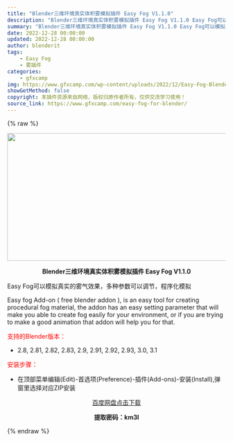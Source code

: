 ```yaml
---
title: "Blender三维环境真实体积雾模拟插件 Easy Fog V1.1.0"
description: "Blender三维环境真实体积雾模拟插件 Easy Fog V1.1.0 Easy Fog可以模拟真实的雾气效果，多种参数可以调节，程序化模拟 Easy fog Add-on ( free blend..."
summary: "Blender三维环境真实体积雾模拟插件 Easy Fog V1.1.0 Easy Fog可以模拟真实的雾气效果，多种参数可以调节，程序化模拟 Easy fog Add-on ( free blend..."
date: 2022-12-28 00:00:00
updated: 2022-12-28 00:00:00
author: blenderit
tags: 
    - Easy Fog
    - 雾插件
categories:
    - gfxcamp
img: https://www.gfxcamp.com/wp-content/uploads/2022/12/Easy-Fog-Blender.jpg
showGetMethod: false
copyright: 本插件资源来自网络，版权归原作者所有，仅供交流学习使用！
source_link: https://www.gfxcamp.com/easy-fog-for-blender/
---
```


{% raw %}
<div><p><img decoding="async" class="aligncenter size-full wp-image-109207" src="https://www.gfxcamp.com/wp-content/uploads/2022/12/Easy-Fog-Blender.jpg" data-src="https://www.gfxcamp.com/wp-content/uploads/2022/12/Easy-Fog-Blender.jpg" alt="" width="590" height="295" data-srcset="https://www.gfxcamp.com/wp-content/uploads/2022/12/Easy-Fog-Blender.jpg 590w, https://www.gfxcamp.com/wp-content/uploads/2022/12/Easy-Fog-Blender-150x75.jpg 150w" data-sizes="(max-width: 590px) 100vw, 590px"></p><p style="text-align: center;"><strong>Blender三维环境真实体积雾模拟插件 Easy Fog V1.1.0</strong></p><p>Easy Fog可以模拟真实的雾气效果，多种参数可以调节，程序化模拟</p><p>Easy fog Add-on ( free blender addon ), is an easy tool for creating procedural fog material, the addon has an easy setting parameter that will make you able to create fog easily for your environment, or if you are trying to make a good animation that addon will help you for that.</p><p style="text-align: left;"><span style="color: #ff0000;">支持的Blender版本：</span></p><ul>
<li style="text-align: left;">2.8, 2.81, 2.82, 2.83, 2.9, 2.91, 2.92, 2.93, 3.0, 3.1</li>
</ul><p style="text-align: left;"><span style="color: #ff0000;">安装步骤：</span></p><ul>
<li>在顶部菜单编辑(Edit)-首选项(Preference)-插件(Add-ons)-安装(Install),弹窗里选择对应ZIP安装</li>
</ul><p style="text-align: center;"><a class="maxbutton-3 maxbutton maxbutton-baidu" target="_blank" rel="noopener" href="https://pan.baidu.com/s/1NJSpoTHpClvcOZnG5qC16w?pwd=km3l"><span class="mb-text">百度网盘点击下载</span></a></p><p style="text-align: center;"><strong>提取密码：km3l</strong></p></div>
<div style="display: none">gfxcamp</div>
{% endraw %}